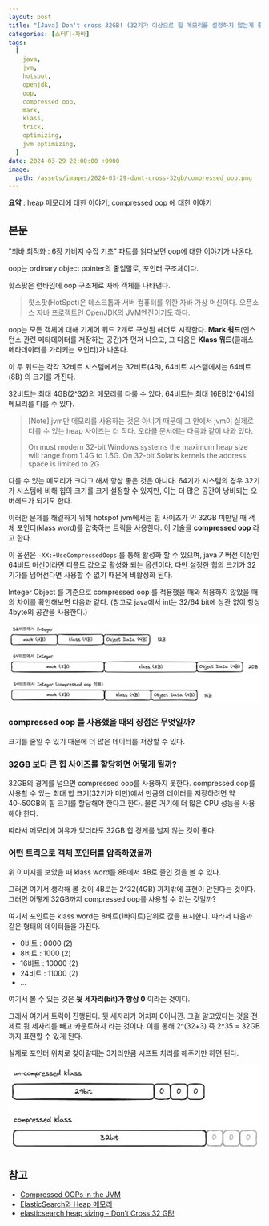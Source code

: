 ```yaml
---
layout: post
title: "[Java] Don't cross 32GB! (32기가 이상으로 힙 메모리를 설정하지 않는게 좋은 이유)"
categories: [스터디-자바]
tags:
  [
    java,
    jvm,
    hotspot,
    openjdk,
    oop,
    compressed oop,
    mark,
    klass,
    trick,
    optimizing,
    jvm optimizing,
  ]
date: 2024-03-29 22:00:00 +0900
image:
  path: /assets/images/2024-03-29-dont-cross-32gb/compressed_oop.png
---
```


**요약** : heap 메모리에 대한 이야기, compressed oop 에 대한 이야기

## 본문

"최바 최적화 : 6장 가비지 수집 기초" 파트를 읽다보면 oop에 대한 이야기가 나온다.

oop는 ordinary object pointer의 줄임말로, 포인터 구조체이다.

핫스팟은 런타임에 oop 구조체로 자바 객체를 나타낸다.

> 핫스팟(HotSpot)은 데스크톱과 서버 컴퓨터를 위한 자바 가상 머신이다. 오픈소스 자바 프로젝트인 OpenJDK의 JVM엔진이기도 하다.

oop는 모든 객체에 대해 기계어 워드 2개로 구성된 헤더로 시작한다. **Mark 워드**(인스턴스 관련 메타데이터를 저장하는 공간)가 먼저 나오고, 그 다음은 **Klass 워드**(클래스 메타데이터를 가리키는 포인터)가 나온다.

이 두 워드는 각각 32비트 시스템에서는 32비트(4B), 64비트 시스템에서는 64비트(8B) 의 크기를 가진다.

32비트는 최대 4GB(2^32)의 메모리를 다룰 수 있다. 64비트는 최대 16EB(2^64)의 메모리를 다룰 수 있다.

> [Note] jvm만 메모리를 사용하는 것은 아니기 때문에 그 안에서 jvm이 실제로 다룰 수 있는 heap 사이즈는 더 작다. 오라클 문서에는 다음과 같이 나와 있다.
>
> On most modern 32-bit Windows systems the maximum heap size will range from 1.4G to 1.6G. On 32-bit Solaris kernels the address space is limited to 2G

다룰 수 있는 메모리가 크다고 해서 항상 좋은 것은 아니다. 64기가 시스템의 경우 32기가 시스템에 비해 힙의 크기를 크게 설정할 수 있지만, 이는 더 많은 공간이 낭비되는 오버헤드가 되기도 한다.

이러한 문제를 해결하기 위해 hotspot jvm에서는 힙 사이즈가 약 32GB 미만일 때 객체 포인터(klass word)를 압축하는 트릭을 사용한다. 이 기술을 **compressed oop** 라고 한다.

이 옵션은 `-XX:+UseCompressedOops` 를 통해 활성화 할 수 있으며, java 7 버전 이상인 64비트 머신이라면 디폴트 값으로 활성화 되는 옵션이다. 다만 설정한 힙의 크기가 32기가를 넘어선다면 사용할 수 없기 때문에 비활성화 된다.

Integer Object 를 기준으로 compressed oop 를 적용했을 때와 적용하지 않았을 때의 차이를 확인해보면 다음과 같다.
(참고로 java에서 int는 32/64 bit에 상관 없이 항상 4byte의 공간을 사용한다.)

![compressed_oop](/assets/images/2024-03-29-dont-cross-32gb/compressed_oop.png)

### compressed oop 를 사용했을 때의 장점은 무엇일까?

크기를 줄일 수 있기 때문에 더 많은 데이터를 저장할 수 있다.

### 32GB 보다 큰 힙 사이즈를 할당하면 어떻게 될까?

32GB의 경계를 넘으면 compressed oop를 사용하지 못한다. compressed oop를 사용할 수 있는 최대 힙 크기(32기가 미만)에서 만큼의 데이터를 저장하려면 약 40~50GB의 힙 크기를 할당해야 한다고 한다. 물론 거기에 더 많은 CPU 성능을 사용해야 한다.

따라서 메모리에 여유가 있더라도 32GB 힙 경게를 넘지 않는 것이 좋다.

### 어떤 트릭으로 객체 포인터를 압축하였을까

위 이미지를 보았을 때 klass word를 8B에서 4B로 줄인 것을 볼 수 있다.

그러면 여기서 생각해 볼 것이 4B로는 2^32(4GB) 까지밖에 표현이 안된다는 것이다. 그러면 어떻게 32GB까지 compressed oop를 사용할 수 있는 것일까?

여기서 포인트는 klass word는 8비트(1바이트)단위로 값을 표시한다.
따라서 다음과 같은 형태의 데이터들을 가진다.

- 0비트 : 0000 (2)
- 8비트 : 1000 (2)
- 16비트 : 10000 (2)
- 24비트 : 11000 (2)
- ...

여기서 볼 수 있는 것은 **뒷 세자리(bit)가 항상 0** 이라는 것이다.

그래서 여기서 트릭이 진행된다. 뒷 세자리가 어처피 0이니깐. 그걸 알고있다는 것을 전제로 뒷 세자리를 빼고 카운트하자 라는 것이다.
이를 통해 2^(32+3) 즉 2^35 = 32GB 까지 표현할 수 있게 된다.

실제로 포인터 위치로 찾아갈때는 3자리만큼 시프트 처리를 해주기만 하면 된다.

![trick.png](/assets/images/2024-03-29-dont-cross-32gb/trick.png)

## 참고

- [Compressed OOPs in the JVM](https://www.baeldung.com/jvm-compressed-oops)
- [ElasticSearch와 Heap 메모리](https://brunch.co.kr/@alden/35)
- [elasticsearch heap sizing - Don’t Cross 32 GB!](https://www.elastic.co/guide/en/elasticsearch/guide/current/heap-sizing.html#compressed_oops)
